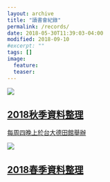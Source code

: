 ```yaml
---
layout: archive
title: "讀書會紀錄"
permalink: /records/
date: 2018-05-30T11:39:03-04:00
modified: 2018-09-10
#excerpt: ""
tags: []
image:
  feature:
  teaser:
---
```


<div class="tiles">

<div class="tile">
  <a href="{{ site.url }}/records/2018fall">
    <img src="{{ site.url }}/images/pytorch.jpg">
    <h2 class="post-title">2018秋季資料整理</h2>
    <p class="post-excerpt">每周四晚上於台大德田館舉辦</p>
  </a>
</div><!-- /.tile -->

<div class="tile">
  <a href="{{ site.url }}/records/2018spring">
    <img src="{{ site.url }}/images/pytorch.jpg">
    <h2 class="post-title">2018春季資料整理</h2>
    <p class="post-excerpt"><!--已完結--></p>
  </a>
</div>

<!--
<div class="tile">
  <a href="{{ site.url }}/records/2018/all_articles">
    <img src="{{ site.url }}/images/pytorch.jpg">
    <h2 class="post-title">2018所有文章</h2>
    <p class="post-excerpt"></p>
  </a>
</div>
-->
</div><!-- /.tiles -->
